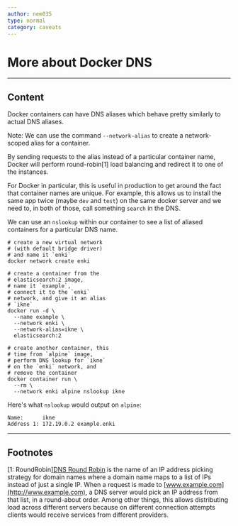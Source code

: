 ```yaml
---
author: nem035
type: normal
category: caveats
---
```


# More about Docker DNS


---

## Content

Docker containers can have DNS aliases which behave pretty similarly to actual DNS aliases.

Note: We can use the command `--network-alias` to create a network-scoped alias for a container.

By sending requests to the alias instead of a particular container name, Docker will perform round-robin[1] load balancing and redirect it to one of the instances.

For Docker in particular, this is useful in production to get around the fact that container names are unique. For example, this allows us to install the same app twice (maybe `dev` and `test`) on the same docker server and we need to, in both of those, call something `search` in the DNS.

We can use an `nslookup` within our container to see a list of aliased containers for a particular DNS name.

```plain-text
# create a new virtual network
# (with default bridge driver)
# and name it `enki`
docker network create enki

# create a container from the
# elasticsearch:2 image,
# name it `example`,
# connect it to the `enki`
# network, and give it an alias
# `ikne`
docker run -d \
  --name example \
  --network enki \
  --network-alias=ikne \
  elasticsearch:2

# create another container, this
# time from `alpine` image,
# perform DNS lookup for `ikne`
# on the `enki` network, and
# remove the container
docker container run \
  --rm \
  --network enki alpine nslookup ikne
```

Here's what `nslookup` would output on `alpine`:

```plain-text
Name:      ikne
Address 1: 172.19.0.2 example.enki
```


---

## Footnotes

[1: RoundRobin][DNS Round Robin](<https://en.wikipedia.org/wiki/Round-robin_DNS>)
is the name of an IP address picking strategy for domain names where a domain name maps to a list of IPs instead of just a single IP. When a request is made to [www.example.com](http://www.example.com), a DNS server would pick an IP address from that list, in a round-about order. Among other things, this allows distributing load across different servers because on different connection attempts clients would receive services from different providers.
